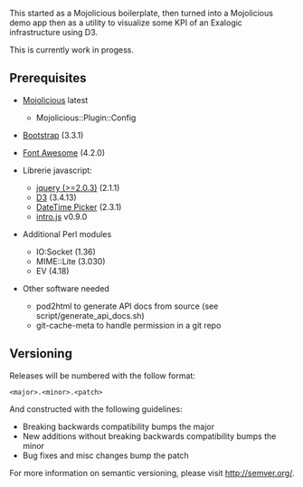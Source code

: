 This started as a Mojolicious boilerplate, then turned into a Mojolicious demo app then as a utility to visualize some KPI of an Exalogic infrastructure using D3.

This is currently work in progess.

## Prerequisites

- [Mojolicious](http://mojolicio.us/) latest
    - Mojolicious::Plugin::Config
- [Bootstrap](http://getbootstrap.com/) (3.3.1)
- [Font Awesome](http://fortawesome.github.io/Font-Awesome/) (4.2.0)

- Librerie javascript:
    - [jquery (>=2.0.3)](http://jquery.com) (2.1.1)
    - [D3](http://d3js.org/) (3.4.13)
    - [DateTime Picker](http://www.malot.fr/bootstrap-datetimepicker/) (2.3.1)
    - [intro.js](http://usablica.github.io/intro.js/) v0.9.0

- Additional Perl modules
    - IO:Socket (1.36)
    - MIME::Lite (3.030)
    - EV (4.18)

- Other software needed
    - pod2html to generate API docs from source (see script/generate_api_docs.sh)
    - git-cache-meta to handle permission in a git repo

## Versioning

Releases will be numbered with the follow format:

`<major>.<minor>.<patch>`

And constructed with the following guidelines:

* Breaking backwards compatibility bumps the major
* New additions without breaking backwards compatibility bumps the minor
* Bug fixes and misc changes bump the patch

For more information on semantic versioning, please visit http://semver.org/.
